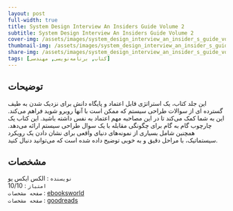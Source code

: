```yaml
---
layout: post
full-width: true
title: System Design Interview An Insiders Guide Volume 2
subtitle: System Design Interview An Insiders Guide Volume 2
cover-img: /assets/images/system_design_interview_an_insider_s_guide_volume_2.jpg
thumbnail-img: /assets/images/system_design_interview_an_insider_s_guide_volume_2.jpg
share-img: /assets/images/system_design_interview_an_insider_s_guide_volume_2.jpg
tags: [کتاب, برنامه‌نویسی, مهندسی]
---
```


## توضیحات
این جلد کتاب، یک استراتژی قابل اعتماد و پایگاه دانش برای نزدیک شدن به طیف گسترده ای از سوالات طراحی سیستم که ممکن است با آنها روبرو شوید فراهم می‌کند. این به شما کمک می‌کند تا در این مصاحبه مهم اعتماد به نفس داشته باشید. این کتاب یک چارچوب گام به گام برای چگونگی مقابله با یک سوال طراحی سیستم ارائه می‌دهد. همچنین شامل بسیاری از نمونه‌های دنیای واقعی برای نشان دادن یک رویکرد سیستماتیک، با مراحل دقیق و به خوبی توضیح داده شده است که می‌توانید دنبال کنید.  

## مشخصات
`نویسنده` : الکس ایکس یو   
`امتیاز` : 10/10  
`صفحه مشخصات` : [ebooksworld](https://www.ebooksworld.ir/post/index/1023/%D8%AF%D8%A7%D9%86%D9%84%D9%88%D8%AF-%DA%A9%D8%AA%D8%A7%D8%A8-system-design-interview-an-insider-s-guide-volume-2)  
`صفحه مشخصات` : [goodreads](https://www.goodreads.com/en/book/show/60631342)  